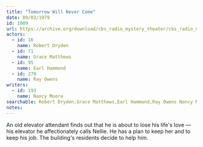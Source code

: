 ```yaml
---
title: "Tomorrow Will Never Come"
date: 09/03/1979
id: 1009
url: https://archive.org/download/cbs_radio_mystery_theater/cbs_radio_mystery_theater-1001-1050.zip/cbs_radio_mystery_theater-1001-1050%2Fcbsrmt_1009_tomorrow_will_never_come.mp3
actors:  
  - id: 16
    name: Robert Dryden  
  - id: 71
    name: Grace Matthews  
  - id: 95
    name: Earl Hammond  
  - id: 279
    name: Ray Owens
writers:  
  - id: 193
    name: Nancy Moore
searchable: Robert Dryden,Grace Matthews,Earl Hammond,Ray Owens Nancy Moore
notes:  
---
```

An old elevator attendant finds out that he is about to lose his life's love — his elevator he affectionately calls Nellie. He has a plan to keep her and to keep his job. The building's residents decide to help him.